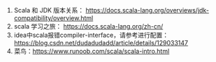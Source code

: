 1. Scala 和 JDK 版本关系： https://docs.scala-lang.org/overviews/jdk-compatibility/overview.html
2. scala 学习之旅： https://docs.scala-lang.org/zh-cn/
3. idea中scala报错compiler-interface，请参考进行配置：https://blog.csdn.net/dudadudadd/article/details/129033147
4. 菜鸟：https://www.runoob.com/scala/scala-intro.html